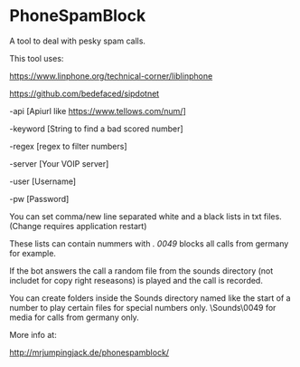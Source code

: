 # PhoneSpamBlock

A tool to deal with pesky spam calls.

This tool uses:

https://www.linphone.org/technical-corner/liblinphone

https://github.com/bedefaced/sipdotnet

-api [Apiurl like https://www.tellows.com/num/]

-keyword [String to find a bad scored number]

-regex [regex to filter numbers]

-server [Your VOIP server]

-user [Username]

-pw [Password]

You can set comma/new line separated white and a black lists in txt files. (Change requires application restart)


These lists can contain nummers with *. 0049* blocks all calls from germany for example.


If the bot answers the call a random file from the sounds directory (not includet for copy right reseasons) is played and the call is recorded.


You can create folders inside the Sounds directory named like the start of a number to play certain files for special numbers only. \Sounds\0049 for media for calls from germany only.

More info at:

http://mrjumpingjack.de/phonespamblock/
